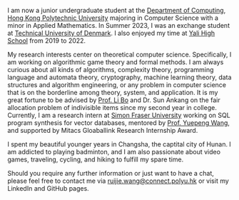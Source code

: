 I am now a junior undergraduate student at the [Department of Computing](https://www.polyu.edu.hk/comp), [Hong Kong Polytechnic University](https://www.polyu.edu.hk) majoring in Computer Science with a minor in Applied Mathematics. In Summer 2023, I was an exchange student at [Technical University of Denmark](https://www.dtu.dk/). I also enjoyed my time at [Yali High School](https://www.yalechina.org/who-we-are) from 2019 to 2022. 

My research interests center on theoretical computer science. Specifically, I am working on algorithmic game theory and formal methods. I am always curious about all kinds of algorithms, complexity theory, programming language and automata theory, cryptography, machine learning theory, data structures and algorithm engineering, or any problem in computer science that is on the borderline among theory, system, and application. It is my great fortune to be advised by [Prof. Li Bo](https://www4.comp.polyu.edu.hk/~bo2li/) and Dr. Sun Ankang on the fair allocation problem of indivisible items since my second year in college. Currently, I am a research intern at [Simon Fraser University](https://www.sfu.ca) working on SQL program synthesis for vector databases, mentored by [Prof. Yuepeng Wang](https://www.cs.sfu.ca/~yuepeng/), and supported by Mitacs Gloaballink Research Internship Award.

I spent my beautiful younger years in Changsha, the captital city of Hunan. I am addicted to playing badminton, and I am also passionate about video games, traveling, cycling, and hiking to fulfill my spare time.

Should you require any further information or just want to have a chat, please feel free to contact me via ruijie.wang@connect.polyu.hk or visit my LinkedIn and GitHub pages.